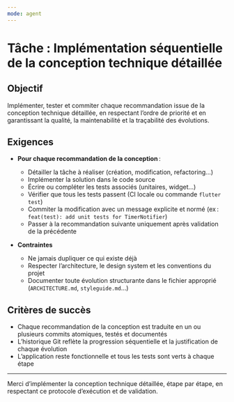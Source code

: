 ```yaml
---
mode: agent
---
```


# Tâche : Implémentation séquentielle de la conception technique détaillée

## Objectif
Implémenter, tester et commiter chaque recommandation issue de la conception technique détaillée, en respectant l’ordre de priorité et en garantissant la qualité, la maintenabilité et la traçabilité des évolutions.

## Exigences

- **Pour chaque recommandation de la conception** :
  - Détailler la tâche à réaliser (création, modification, refactoring…)
  - Implémenter la solution dans le code source
  - Écrire ou compléter les tests associés (unitaires, widget…)
  - Vérifier que tous les tests passent (CI locale ou commande `flutter test`)
  - Commiter la modification avec un message explicite et normé (ex : `feat(test): add unit tests for TimerNotifier`)
  - Passer à la recommandation suivante uniquement après validation de la précédente

- **Contraintes**
  - Ne jamais dupliquer ce qui existe déjà
  - Respecter l’architecture, le design system et les conventions du projet
  - Documenter toute évolution structurante dans le fichier approprié (`ARCHITECTURE.md`, `styleguide.md`…)

## Critères de succès

- Chaque recommandation de la conception est traduite en un ou plusieurs commits atomiques, testés et documentés
- L’historique Git reflète la progression séquentielle et la justification de chaque évolution
- L’application reste fonctionnelle et tous les tests sont verts à chaque étape

---

Merci d’implémenter la conception technique détaillée, étape par étape, en respectant ce protocole d’exécution et de validation.